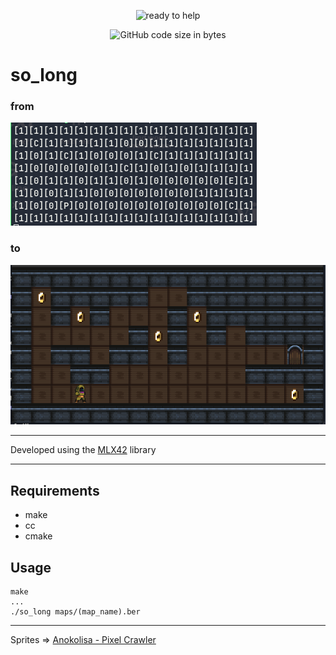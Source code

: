 
<p align="center">
  <img src="https://github.com/pibouill/42-project-badges/blob/main/badges/so_longn.png" alt="ready to help"/>
</p>

<p align="center">
	<img alt="GitHub code size in bytes" src="https://img.shields.io/github/languages/code-size/pibouill/so_long">
</p>

# so_long

### from
![map_array](ressources/map_array.png)

### to
![so_long](ressources/so_long.png)

---

Developed using the [MLX42](https://github.com/codam-coding-college/MLX42) library

---

## Requirements
- make
- cc
- cmake

## Usage

```
make
...
./so_long maps/(map_name).ber
```

---

Sprites => [Anokolisa - Pixel Crawler](https://anokolisa.itch.io/dungeon-crawler-pixel-art-asset-pack)
